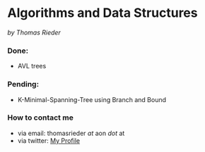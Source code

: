 # Algorithms and Data Structures
_by Thomas Rieder_

### Done:
 * AVL trees

### Pending:
 * K-Minimal-Spanning-Tree using Branch and Bound
 
 
### How to contact me
 * via email: thomasrieder _at_ aon _dot_ at
 * via twitter: [My Profile](https://twitter.com/#!/thomasrieder)